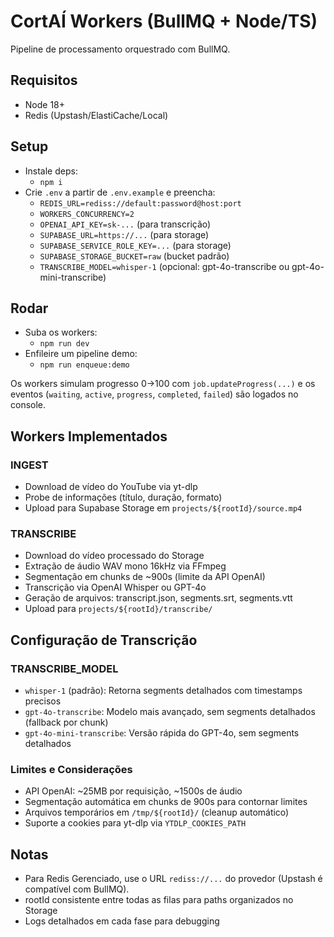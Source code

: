 # CortAÍ Workers (BullMQ + Node/TS)

Pipeline de processamento orquestrado com BullMQ.

## Requisitos
- Node 18+
- Redis (Upstash/ElastiCache/Local)

## Setup
- Instale deps:
  - `npm i`
- Crie `.env` a partir de `.env.example` e preencha:
  - `REDIS_URL=rediss://default:password@host:port`
  - `WORKERS_CONCURRENCY=2`
  - `OPENAI_API_KEY=sk-...` (para transcrição)
  - `SUPABASE_URL=https://...` (para storage)
  - `SUPABASE_SERVICE_ROLE_KEY=...` (para storage)
  - `SUPABASE_STORAGE_BUCKET=raw` (bucket padrão)
  - `TRANSCRIBE_MODEL=whisper-1` (opcional: gpt-4o-transcribe ou gpt-4o-mini-transcribe)

## Rodar
- Suba os workers:
  - `npm run dev`
- Enfileire um pipeline demo:
  - `npm run enqueue:demo`

Os workers simulam progresso 0→100 com `job.updateProgress(...)` e os eventos (`waiting`, `active`, `progress`, `completed`, `failed`) são logados no console.

## Workers Implementados

### INGEST
- Download de vídeo do YouTube via yt-dlp
- Probe de informações (título, duração, formato)
- Upload para Supabase Storage em `projects/${rootId}/source.mp4`

### TRANSCRIBE
- Download do vídeo processado do Storage
- Extração de áudio WAV mono 16kHz via FFmpeg
- Segmentação em chunks de ~900s (limite da API OpenAI)
- Transcrição via OpenAI Whisper ou GPT-4o
- Geração de arquivos: transcript.json, segments.srt, segments.vtt
- Upload para `projects/${rootId}/transcribe/`

## Configuração de Transcrição

### TRANSCRIBE_MODEL
- `whisper-1` (padrão): Retorna segments detalhados com timestamps precisos
- `gpt-4o-transcribe`: Modelo mais avançado, sem segments detalhados (fallback por chunk)
- `gpt-4o-mini-transcribe`: Versão rápida do GPT-4o, sem segments detalhados

### Limites e Considerações
- API OpenAI: ~25MB por requisição, ~1500s de áudio
- Segmentação automática em chunks de 900s para contornar limites
- Arquivos temporários em `/tmp/${rootId}/` (cleanup automático)
- Suporte a cookies para yt-dlp via `YTDLP_COOKIES_PATH`

## Notas
- Para Redis Gerenciado, use o URL `rediss://...` do provedor (Upstash é compatível com BullMQ).
- rootId consistente entre todas as filas para paths organizados no Storage
- Logs detalhados em cada fase para debugging
